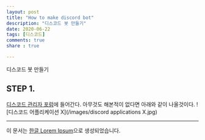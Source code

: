 ```yaml
---
layout: post
title: "How to make discord bot"
description: "디스코드 봇 만들기"
date: 2020-06-22
tags: [디스코드]
comments: true
share : true

---
```

디스코드 봇 만들기
## STEP 1.

[디스코드 관리자 포럼](https://discord.com/developers/applications)에 들어간다.
아무것도 해본적이 없다면 아래와 같이 나올것이다.
! [디스코드 어플리케이션 X](/images/discord applications X.jpg)

--- 

이 문서는 [한글 Lorem Ipsum](http://guny.kr/stuff/klorem/)으로 생성되었습니다.
